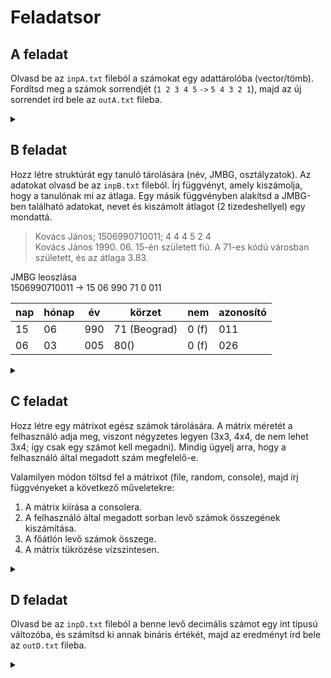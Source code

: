 # Feladatsor

## A feladat

Olvasd be az `inpA.txt` fileból a számokat egy adattárolóba (vector/tömb). Fordítsd meg a számok sorrendjét (`1 2 3 4 5` `->` `5 4 3 2 1`), majd az új sorrendet írd bele az `outA.txt` fileba.

<details> <summary> </summary> 
    
---

*`inpA.txt`*

    1 6 8 4 9 3 5 7 9 5 6 1 8 4

*`outA.txt`*

    4 8 1 6 5 9 7 5 3 9 4 8 6 1

---

*`inpA.txt`*

    1 2 3 4 5 6 7 8 9

*`outA.txt`*

    9 8 7 6 5 4 3 2 1

---
*`console`*
``` txt
    
```

---

</details>

## B feladat

Hozz létre struktúrát egy tanuló tárolására (név, JMBG, osztályzatok). Az adatokat olvasd be az `inpB.txt` fileból. Írj függvényt, amely kiszámolja, hogy a tanulónak mi az átlaga. Egy másik függvényben alakítsd a JMBG-ben található adatokat, nevet és kiszámolt átlagot (2 tizedeshellyel) egy mondattá.
> Kovács János; 1506990710011; 4 4 4 5 2 4  
Kovács János 1990. 06. 15-én született fiú. A 71-es kódú városban született, és az átlaga 3.83.

JMBG leoszlása  
1506990710011 -> 15 06 990 71 0 011

|nap|hónap|év|körzet|nem|azonosító|
|-|-|-|-|-|-|
|15|06|990|71 (Beograd)|0 (f)|011|
|06|03|005|80() |0 (f)|026|

<details> <summary>  </summary>

---

*`inpB.txt`*
```txt
Kovács János; 1506990710011; 4 4 4 5 2 4
Nagy Eszter; 2008984405017; 1 1 2 4 2
Tóth Péter; 0603005800026; 3 5 2 4 5 2
Szabó Anna; 3011999925021; 1 1 1 5 1 2 5 3
Horváth Gábor; 2507950820135; 4 3 3 2 2 2
Kovács Kinga; 1404993105004; 1 2 2 4 1 5 4 4
Molnár Balázs; 1806997800012; 4 5 5 5 4 2
Varga Zsuzsanna; 1001008915010; 2 5 1 5
Farkas Ádám; 0303978900023; 3 5 1 4 1 2 5 4
Papp Katalin; 2205995305005; 3 2 2 5 1 5 2 4
```

---

*`console`*

```txt
Kovács János 1990. 06. 15.-án/én született fiú. A 71-es kódú városban született, és az átlaga 3.800.
Nagy Eszter 1984. 08. 20.-án/én született lány. A 40-es kódú városban született, és az átlaga 2.000.
Tóth Péter 1005. 03. 06.-án/én született fiú. A 61-es kódú városban született, és az átlaga 3.800.
Szabó Anna 1999. 11. 30.-án/én született lány. A 92-es kódú városban született, és az átlaga 2.285714.
Horváth Gábor 1950. 07. 25.-án/én született fiú. A 62-es kódú városban született, és az átlaga 2.800000.
Kovács Kinga 1993. 04. 14.-án/én született lány. A 10-es kódú városban született, és az átlaga 2.714286.
Molnár Balázs 1997. 06. 18.-án/én született fiú. A 80-es kódú városban született, és az átlaga 4.600000.
Varga Zsuzsanna 1008. 01. 10.-án/én született lány. A 91-es kódú városban született, és az átlaga 2.666667.
Farkas Ádám 1978. 03. 03.-án/én született fiú. A 90-es kódú városban született, és az átlaga 3.000000.
Papp Katalin 1995. 05. 22.-án/én született lány. A 30-es kódú városban született, és az átlaga 2.857143.
```

---

</details>

## C feladat

Hozz létre egy mátrixot egész számok tárolására. A mátrix méretét a felhasználó adja meg, viszont négyzetes legyen (3x3, 4x4, de nem lehet 3x4; így csak egy számot kell megadni). Mindig ügyelj arra, hogy a felhasználó által megadott szám megfelelő-e.

Valamilyen módon töltsd fel a mátrixot (file, random, console), majd írj függvényeket a következő műveletekre:

1. A mátrix kiírása a consolera.
2. A felhasználó által megadott sorban levő számok összegének kiszámítása.
3. A főátlón levő számok összege.
4. A mátrix tükrözése vízszintesen.

<details> <summary>   </summary>

---

*`console`*

```txt
Kérem a mátrix méretét: 3
43 85 65
49 94 73
94 50 68
Hanyadik sor összegét szeretné tudni? 2
A(z) 2. sor összege: 216
Tükrözés után:
94 50 68
49 94 73
43 85 65
A főátló összege: 253
```

---

</details>

## D feladat

Olvasd be az `inpD.txt` fileból a benne levő decimális számot egy int típusú változóba, és számítsd ki annak bináris értékét, majd az eredményt írd bele az `outD.txt` fileba.

<details> <summary> </summary>

---

*`inpD.txt`*
```txt
1042
```

*`outD.txt`*
```
10000010010
```
---

*`inpD.txt`*
```txt
1031
```

*`outD.txt`*
```
10000000111
```
---
*`console`*
```
    
```